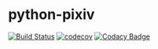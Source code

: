 # python-pixiv
[![Build Status](https://travis-ci.com/Alfa-Q/python-pixiv.svg?token=NAcpuTjLC6CrUpWrqz9p&branch=master)](https://travis-ci.com/Alfa-Q/python-pixiv)
[![codecov](https://codecov.io/gh/Alfa-Q/python-pixiv/branch/master/graph/badge.svg?token=2wT9Xv83tb)](https://codecov.io/gh/Alfa-Q/python-pixiv)
[![Codacy Badge](https://api.codacy.com/project/badge/Grade/be612eb8d8eb4dd58df5e3c36c90ac4f)](https://www.codacy.com?utm_source=github.com&amp;utm_medium=referral&amp;utm_content=Alfa-Q/pixivpy&amp;utm_campaign=Badge_Grade)
